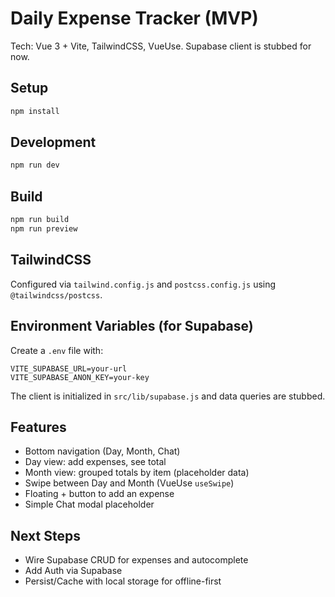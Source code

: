 # Daily Expense Tracker (MVP)

Tech: Vue 3 + Vite, TailwindCSS, VueUse. Supabase client is stubbed for now.

## Setup

```bash
npm install
```

## Development

```bash
npm run dev
```

## Build

```bash
npm run build
npm run preview
```

## TailwindCSS

Configured via `tailwind.config.js` and `postcss.config.js` using `@tailwindcss/postcss`.

## Environment Variables (for Supabase)

Create a `.env` file with:

```
VITE_SUPABASE_URL=your-url
VITE_SUPABASE_ANON_KEY=your-key
```

The client is initialized in `src/lib/supabase.js` and data queries are stubbed.

## Features

- Bottom navigation (Day, Month, Chat)
- Day view: add expenses, see total
- Month view: grouped totals by item (placeholder data)
- Swipe between Day and Month (VueUse `useSwipe`)
- Floating + button to add an expense
- Simple Chat modal placeholder

## Next Steps

- Wire Supabase CRUD for expenses and autocomplete
- Add Auth via Supabase
- Persist/Cache with local storage for offline-first
